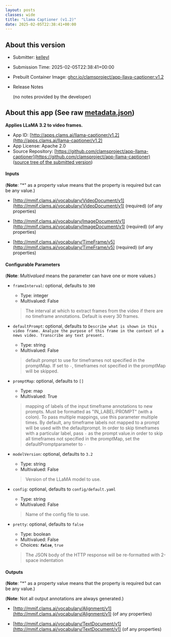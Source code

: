 ```yaml
---
layout: posts
classes: wide
title: "Llama Captioner (v1.2)"
date: 2025-02-05T22:38:41+00:00
---
```

## About this version

- Submitter: [kelleyl](https://github.com/kelleyl)
- Submission Time: 2025-02-05T22:38:41+00:00
- Prebuilt Container Image: [ghcr.io/clamsproject/app-llava-captioner:v1.2](https://github.com/clamsproject/app-llama-captioner/pkgs/container/app-llama-captioner/v1.2)
- Release Notes

    (no notes provided by the developer)

## About this app (See raw [metadata.json](metadata.json))

**Applies LLaMA 3.2 to video frames.**

- App ID: [http://apps.clams.ai/llama-captioner/v1.2](http://apps.clams.ai/llama-captioner/v1.2)
- App License: Apache 2.0
- Source Repository: [https://github.com/clamsproject/app-llama-captioner](https://github.com/clamsproject/app-llama-captioner) ([source tree of the submitted version](https://github.com/clamsproject/app-llama-captioner/tree/v1.2))


#### Inputs
(**Note**: "*" as a property value means that the property is required but can be any value.)

- [http://mmif.clams.ai/vocabulary/VideoDocument/v1](http://mmif.clams.ai/vocabulary/VideoDocument/v1) (required)
(of any properties)

- [http://mmif.clams.ai/vocabulary/ImageDocument/v1](http://mmif.clams.ai/vocabulary/ImageDocument/v1) (required)
(of any properties)

- [http://mmif.clams.ai/vocabulary/TimeFrame/v5](http://mmif.clams.ai/vocabulary/TimeFrame/v5) (required)
(of any properties)



#### Configurable Parameters
(**Note**: _Multivalued_ means the parameter can have one or more values.)

- `frameInterval`: optional, defaults to `300`

    - Type: integer
    - Multivalued: False


    > The interval at which to extract frames from the video if there are no timeframe annotations. Default is every 30 frames.
- `defaultPrompt`: optional, defaults to `Describe what is shown in this video frame. Analyze the purpose of this frame in the context of a news video. Transcribe any text present.`

    - Type: string
    - Multivalued: False


    > default prompt to use for timeframes not specified in the promptMap. If set to `-`, timeframes not specified in the promptMap will be skipped.
- `promptMap`: optional, defaults to `[]`

    - Type: map
    - Multivalued: True


    > mapping of labels of the input timeframe annotations to new prompts. Must be formatted as "IN_LABEL:PROMPT" (with a colon). To pass multiple mappings, use this parameter multiple times. By default, any timeframe labels not mapped to a prompt will be used with the defaultprompt. In order to skip timeframes with a particular label, pass `-` as the prompt value.in order to skip all timeframes not specified in the promptMap, set the defaultPromptparameter to `-`
- `modelVersion`: optional, defaults to `3.2`

    - Type: string
    - Multivalued: False


    > Version of the LLaMA model to use.
- `config`: optional, defaults to `config/default.yaml`

    - Type: string
    - Multivalued: False


    > Name of the config file to use.
- `pretty`: optional, defaults to `false`

    - Type: boolean
    - Multivalued: False
    - Choices: **_`false`_**, `true`


    > The JSON body of the HTTP response will be re-formatted with 2-space indentation


#### Outputs
(**Note**: "*" as a property value means that the property is required but can be any value.)

(**Note**: Not all output annotations are always generated.)

- [http://mmif.clams.ai/vocabulary/Alignment/v1](http://mmif.clams.ai/vocabulary/Alignment/v1)
(of any properties)

- [http://mmif.clams.ai/vocabulary/TextDocument/v1](http://mmif.clams.ai/vocabulary/TextDocument/v1)
(of any properties)

